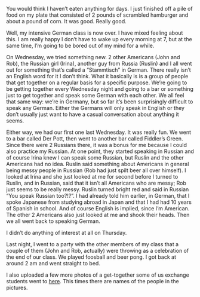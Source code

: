 You would think I haven’t eaten anything for days. I just finished off a pile of food on my plate that consisted of 2 pounds of scrambled hamburger and about a pound of corn. It was good. Really good.

Well, my intensive German class is now over. I have mixed feeling about this. I am really happy I don’t have to wake up every morning at 7, but at the same time, I’m going to be bored out of my mind for a while.

On Wednesday, we tried something new. 2 other Americans (John and Rob), the Russian girl (Irina), another guy from Russia (Ruslin) and I all went out for something that’s called a “Stammtisch” in German. There really isn’t an English word for it I don’t think. What it basically is is a group of people that get together on a regular basis for a specific purpose. We’re going to be getting together every Wednesday night and going to a bar or something just to get together and speak some German with each other. We all feel that same way: we’re in Germany, but so far it’s been surprisingly difficult to speak any German. Either the Germans will only speak in English or they don’t usually just want to have a casual conversation about anything it seems.

Either way, we had our first one last Wednesday. It was really fun. We went to a bar called Der Pott, then went to another bar called Fiddler’s Green. Since there were 2 Russians there, it was a bonus for me because I could also practice my Russian. At one point, they started speaking in Russian and of course Irina knew I can speak some Russian, but Ruslin and the other Americans had no idea. Ruslin said something about Americans in general being messy people in Russian (Rob had just spilt beer all over himself). I looked at Irina and she just looked at me for second before I turned to Ruslin, and in Russian, said that it isn’t all Americans who are messy; Rob just seems to be really messy. Ruslin turned bright red and said in Russian “You speak Russian too?!?”. I had already told him earlier, in German, that I spoke Japanese from studying abroad in Japan and that I had had 10 years of Spanish in school. And of course English is implied, since I’m American. The other 2 Americans also just looked at me and shook their heads. Then we all went back to speaking German.

I didn’t do anything of interest at all on Thursday.

Last night, I went to a party with the other members of my class that a couple of them (John and Rob, actually) were throwing as a celebration of the end of our class. We played foosball and beer pong. I got back at around 2 am and went straight to bed.

I also uploaded a few more photos of a get-together some of us exchange students went to [here](http://picasaweb.google.com/seifertalex/Parties). This times there are names of the people in the pictures.